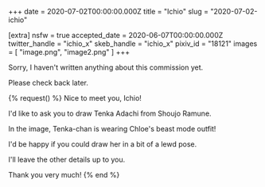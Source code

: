 +++
date = 2020-07-02T00:00:00.000Z
title = "Ichio"
slug = "2020-07-02-ichio"

[extra]
nsfw = true
accepted_date = 2020-06-07T00:00:00.000Z
twitter_handle = "ichio_x"
skeb_handle = "ichio_x"
pixiv_id = "18121"
images = [
  "image.png",
  "image2.png"
]
+++

Sorry, I haven't written anything about this commission yet.

Please check back later.

{% request() %}
Nice to meet you, Ichio!

I'd like to ask you to draw Tenka Adachi from Shoujo Ramune.

In the image, Tenka-chan is wearing Chloe's beast mode outfit!

I'd be happy if you could draw her in a bit of a lewd pose.

I'll leave the other details up to you.

Thank you very much!
{% end %}